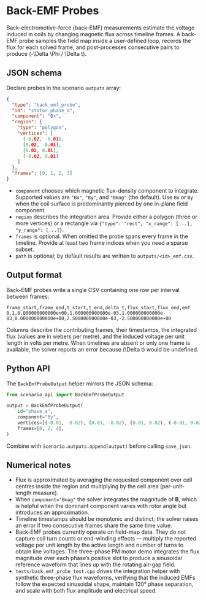 # Back-EMF Probes

Back-electromotive-force (back-EMF) measurements estimate the voltage induced in
coils by changing magnetic flux across timeline frames. A back-EMF probe samples
the field map inside a user-defined loop, records the flux for each solved frame,
and post-processes consecutive pairs to produce \(-\Delta \Phi / \Delta t\).

## JSON schema

Declare probes in the scenario `outputs` array:

```json
{
  "type": "back_emf_probe",
  "id": "stator_phase_a",
  "component": "Bx",
  "region": {
    "type": "polygon",
    "vertices": [
      [-0.02, -0.01],
      [0.02, -0.01],
      [0.02, 0.01],
      [-0.02, 0.01]
    ]
  },
  "frames": [0, 1, 2, 3]
}
```

* `component` chooses which magnetic flux-density component to integrate.
  Supported values are `"Bx"`, `"By"`, and `"Bmag"` (the default). Use `Bx`
  or `By` when the coil surface is predominantly pierced by one in-plane field
  component.
* `region` describes the integration area. Provide either a polygon (three or
  more vertices) or a rectangle via `{"type": "rect", "x_range": [...],
  "y_range": [...]}`.
* `frames` is optional. When omitted the probe spans every frame in the
  timeline. Provide at least two frame indices when you need a sparse subset.
* `path` is optional; by default results are written to
  `outputs/<id>_emf.csv`.

## Output format

Back-EMF probes write a single CSV containing one row per interval between
frames:

```text
frame_start,frame_end,t_start,t_end,delta_t,flux_start,flux_end,emf
0,1,0.000000000000e+00,1.000000000000e-03,1.000000000000e-03,0.000000000000e+00,2.500000000000e-03,-2.500000000000e+00
```

Columns describe the contributing frames, their timestamps, the integrated flux
(values are in webers per metre), and the induced voltage per unit length in
volts per metre. When timelines are absent or only one frame is available, the
solver reports an error because \(\Delta t\) would be undefined.

## Python API

The `BackEmfProbeOutput` helper mirrors the JSON schema:

```python
from scenario_api import BackEmfProbeOutput

output = BackEmfProbeOutput(
    id="phase_a",
    component="By",
    vertices=[(-0.01, -0.02), (0.01, -0.02), (0.01, 0.02), (-0.01, 0.02)],
    frames=[0, 2, 4],
)
```

Combine with `Scenario.outputs.append(output)` before calling `save_json`.

## Numerical notes

* Flux is approximated by averaging the requested component over cell centres
  inside the region and multiplying by the cell area (per-unit-length measure).
* When `component="Bmag"` the solver integrates the magnitude of **B**, which is
  helpful when the dominant component varies with rotor angle but introduces an
  approximation.
* Timeline timestamps should be monotonic and distinct; the solver raises an
  error if two consecutive frames share the same time value.
* Back-EMF probes currently operate on field-map data. They do not capture coil
  turn counts or end-winding effects — multiply the reported voltage per unit
  length by the active length and number of turns to obtain line voltages. The
  three-phase PM motor demo integrates the flux magnitude over each phase’s
  positive slot to produce a sinusoidal reference waveform that lines up with
  the rotating air-gap field.
* `tests/back_emf_probe_test.cpp` drives the integration helper with synthetic
  three-phase flux waveforms, verifying that the induced EMFs follow the
  expected sinusoidal shape, maintain 120° phase separation, and scale with both
  flux amplitude and electrical speed.
